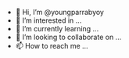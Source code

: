 - 👋 Hi, I’m @youngparrabyoy
- 👀 I’m interested in ...
- 🌱 I’m currently learning ...
- 💞️ I’m looking to collaborate on ...
- 📫 How to reach me ...

<!---
youngparrabyoy/youngparrabyoy is a ✨ special ✨ repository because its `README.md` (this file) appears on your GitHub profile.
You can click the Preview link to take a look at your changes.
--->
